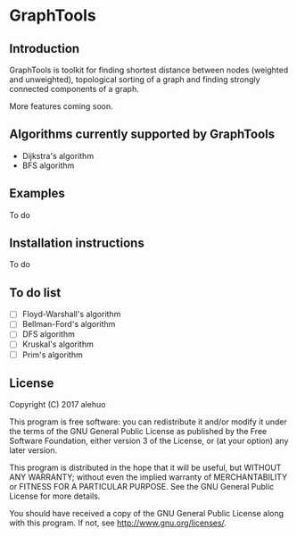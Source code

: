 # GraphTools

## Introduction

GraphTools is toolkit for finding shortest distance between nodes (weighted and unweighted), topological sorting of a graph and finding strongly connected components of a graph.

More features coming soon.

## Algorithms currently supported by GraphTools

* Dijkstra's algorithm
* BFS algorithm

## Examples

To do

## Installation instructions

To do

## To do list

- [ ] Floyd-Warshall's algorithm
- [ ] Bellman-Ford's algorithm
- [ ] DFS algorithm
- [ ] Kruskal's algorithm
- [ ] Prim's algorithm

## License

Copyright (C) 2017 alehuo

This program is free software: you can redistribute it and/or modify
it under the terms of the GNU General Public License as published by
the Free Software Foundation, either version 3 of the License, or
(at your option) any later version.

This program is distributed in the hope that it will be useful,
but WITHOUT ANY WARRANTY; without even the implied warranty of
MERCHANTABILITY or FITNESS FOR A PARTICULAR PURPOSE.  See the
GNU General Public License for more details.

You should have received a copy of the GNU General Public License
along with this program.  If not, see <http://www.gnu.org/licenses/>.